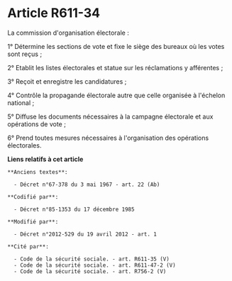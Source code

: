 # Article R611-34

La commission d'organisation électorale :

1° Détermine les sections de vote et fixe le siège des bureaux où les votes sont reçus ;

2° Etablit les listes électorales et statue sur les réclamations y afférentes ;

3° Reçoit et enregistre les candidatures ;

4° Contrôle la propagande électorale autre que celle organisée à l'échelon national ;

5° Diffuse les documents nécessaires à la campagne électorale et aux opérations de vote ;

6° Prend toutes mesures nécessaires à l'organisation des opérations électorales.

**Liens relatifs à cet article**

	**Anciens textes**:

	  - Décret n°67-378 du 3 mai 1967 - art. 22 (Ab)

	**Codifié par**:

	  - Décret n°85-1353 du 17 décembre 1985

	**Modifié par**:

	  - Décret n°2012-529 du 19 avril 2012 - art. 1

	**Cité par**:

	  - Code de la sécurité sociale. - art. R611-35 (V)
	  - Code de la sécurité sociale. - art. R611-47-2 (V)
	  - Code de la sécurité sociale. - art. R756-2 (V)

